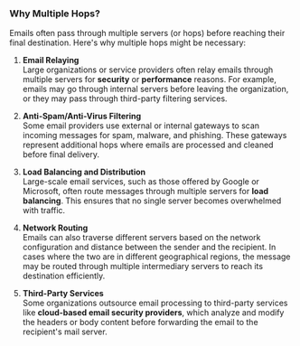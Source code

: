 ### Why Multiple Hops?

Emails often pass through multiple servers (or hops) before reaching their final destination. Here's why multiple hops might be necessary:

1. **Email Relaying**  
   Large organizations or service providers often relay emails through multiple servers for **security** or **performance** reasons. For example, emails may go through internal servers before leaving the organization, or they may pass through third-party filtering services.

2. **Anti-Spam/Anti-Virus Filtering**  
   Some email providers use external or internal gateways to scan incoming messages for spam, malware, and phishing. These gateways represent additional hops where emails are processed and cleaned before final delivery.

3. **Load Balancing and Distribution**  
   Large-scale email services, such as those offered by Google or Microsoft, often route messages through multiple servers for **load balancing**. This ensures that no single server becomes overwhelmed with traffic.

4. **Network Routing**  
   Emails can also traverse different servers based on the network configuration and distance between the sender and the recipient. In cases where the two are in different geographical regions, the message may be routed through multiple intermediary servers to reach its destination efficiently.

5. **Third-Party Services**  
   Some organizations outsource email processing to third-party services like **cloud-based email security providers**, which analyze and modify the headers or body content before forwarding the email to the recipient's mail server.
